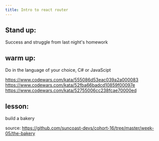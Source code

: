 ```yaml
---
title: Intro to react router
---
```


## Stand up:

Success and struggle from last night's homework

## warm up:

Do in the language of your choice, C# or JavaScipt

https://www.codewars.com/kata/555086d53eac039a2a000083
https://www.codewars.com/kata/52fba66badcd10859f00097e
https://www.codewars.com/kata/52755006cc238fcae70000ed

## lesson:

build a bakery

source: https://github.com/suncoast-devs/cohort-16/tree/master/week-05/the-bakery
